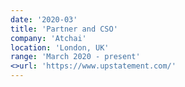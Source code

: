 ```yaml
---
date: '2020-03'
title: 'Partner and CSO'
company: 'Atchai'
location: 'London, UK'
range: 'March 2020 - present'
<>url: 'https://www.upstatement.com/'
---
```

